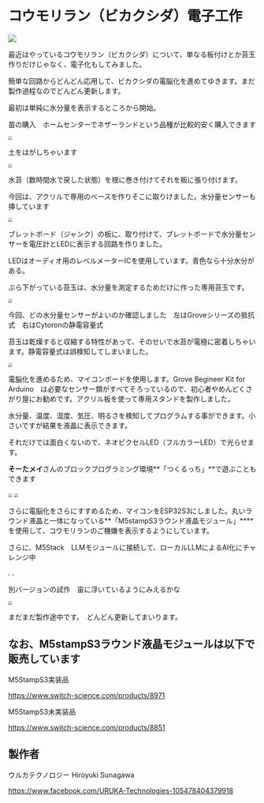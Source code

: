 # **コウモリラン（ビカクシダ）電子工作**

![](DSC_0252.JPG)





最近はやっているコウモリラン（ビカクシダ）について、単なる板付けとか苔玉作りだけじゃなく、電子化もしてみました。

簡単な回路からどんどん応用して、ビカクシダの電脳化を進めてゆきます。まだ製作過程なのでどんどん更新します。



最初は単純に水分量を表示するところから開始。

苗の購入　ホームセンターでネザーランドという品種が比較的安く購入できます

<img src="DSC_0054.JPG" style="zoom:50%;" />



土をはがしちゃいます

<img src="DSC_0062.JPG" style="zoom:50%;" />



水苔（数時間水で戻した状態）を根に巻き付けてそれを板に張り付けます。

今回は、アクリルで専用のベースを作りそこに取りけました。水分量センサーも挿しています

<img src="DSC_0076.JPG" style="zoom:50%;" />





ブレットボード（ジャンク）の板に、取り付けて、ブレットボードで水分量センサーを電圧計とLEDに表示する回路を作りました。

LEDはオーディオ用のレベルメーターICを使用しています。青色なら十分水分がある。

ぶら下がっている苔玉は、水分量を測定するためだけに作った専用苔玉です。

<img src="DSC_0085.JPG" style="zoom:50%;" />



今回、どの水分量センサーがよいのか確認しました　左はGroveシリーズの抵抗式　右はCytoronの静電容量式

苔玉は乾燥すると収縮する特性があって、そのせいで水苔が電極に密着しちゃいます。静電容量式は誤検知してしまいました。

<img src="DSC_0195.JPG" style="zoom:50%;" />





電脳化を進めるため、マイコンボードを使用します。Grove Begineer Kit for Arduino　は必要なセンサー類がすべてそろっているので、初心者やめんどくさがり屋にお勧めです。アクリル板を使って専用スタンドを製作しました。

水分量、温度、湿度、気圧、明るさを検知してプログラムする事ができます。小さいですが結果を液晶に表示できます。

それだけでは面白くないので、ネオピクセルLED（フルカラーLED）で光らせます。

**そーたメイ**さんのブロックプログラミング環境**「つくるっち」**で遊ぶこともできます



<img src="DSC_0233.JPG" style="zoom:50%;" />



<img src="\DSC08479.JPG" style="zoom:50%;" />



さらに電脳化をさらにすすめるため、マイコンをESP32S3にしました。丸いラウンド液晶と一体になっている**「M5stampS3ラウンド液晶モジュール」****を使用して、コウモリランのご機嫌を表示するようにしています。

さらに、M5Stack　LLMモジュールに接続して、ローカルLLMによるAI化にチャレンジ中

<img src="DSC_0280.JPG" style="zoom:25%;" />

<img src="DSC_0264.JPG" style="zoom:25%;" />





別バージョンの試作　宙に浮いているようにみえるかな



<img src="DSC_0300.JPG" style="zoom:50%;" />



まだまだ製作途中です。　どんどん更新してまいります。









## なお、M5stampS3ラウンド液晶モジュールは以下で販売しています

M5StampS3実装品

https://www.switch-science.com/products/8971

M5StampS3未実装品

https://www.switch-science.com/products/8851





## 製作者



ウルカテクノロジー Hiroyuki Sunagawa

https://www.facebook.com/URUKA-Technologies-105478404379918